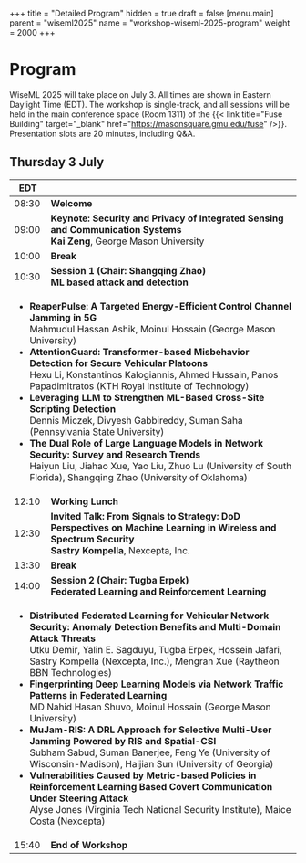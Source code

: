 +++
title = "Detailed Program"
hidden = true
draft = false
[menu.main]
  parent = "wiseml2025"
  name = "workshop-wiseml-2025-program"
  weight = 2000
+++

# Program

WiseML 2025 will take place on July 3. All times are shown in Eastern Daylight Time (EDT). The workshop is single-track, and all sessions will be held in the main conference space (Room 1311) of the {{< link title="Fuse Building" target="_blank" href="https://masonsquare.gmu.edu/fuse" />}}. Presentation slots are 20 minutes, including Q&A.

## <a id="day1"></a> Thursday 3 July

<table class="program">
<thead>
    <tr>
        <th class="time">EDT</th>
        <th></th>
    </tr>
</thead>
<tbody>
    <tr class="light">
        <td class="time">08:30</td>
        <td><b>Welcome</b></td>
    </tr>
    <tr class="keynote">
        <td class="time">09:00</td>
        <td>
            <b>Keynote: Security and Privacy of Integrated Sensing and Communication Systems</b><br>
            <b>Kai Zeng</b>, <span class="speaker-affiliation">George Mason University</span>
        </td>
    </tr>
    <tr class="dark">
        <td class="time">10:00</td>
        <td><b>Break</b></td>
    </tr>
    <tr class="section" id="session1">
        <td class="time">10:30</td>
        <td class="section-head"><b>Session 1 (Chair: Shangqing Zhao)</b><br>
        <b>ML based attack and detection</b><br>       
        </td>
    </tr>
    <tr class="section-row">
        <td colspan="2" class="section-content">
        <ul>
            <li>
                <b>ReaperPulse: A Targeted Energy-Efficient Control Channel Jamming in 5G</b><br>
                Mahmudul Hassan Ashik, Moinul Hossain (George Mason University)
            </li>
            <li>
                <b>AttentionGuard: Transformer-based Misbehavior Detection for Secure Vehicular Platoons</b><br>
                Hexu Li, Konstantinos Kalogiannis, Ahmed Hussain, Panos Papadimitratos (KTH Royal Institute of Technology)
            </li>
            <li>
                <b>Leveraging LLM to Strengthen ML-Based Cross-Site Scripting Detection</b><br>
                Dennis Miczek, Divyesh Gabbireddy, Suman Saha (Pennsylvania State University)
            </li>
            <li>
                <b>The Dual Role of Large Language Models in Network Security: Survey and Research Trends</b><br>
                Haiyun Liu, Jiahao Xue, Yao Liu, Zhuo Lu (University of South Florida), Shangqing Zhao (University of Oklahoma)
            </li>
        </ul>
        </td>
    </tr>
    <tr class="dark">
        <td class="time">12:10</td>
        <td><b>Working Lunch</b></td>
    </tr>
    <tr class="keynote">
        <td class="time">12:30</td>
        <td>
            <b>Invited Talk: From Signals to Strategy: DoD Perspectives on Machine Learning in Wireless and Spectrum Security</b><br>
            <b>Sastry Kompella</b>, <span class="speaker-affiliation">Nexcepta, Inc.</span>
        </td>
    </tr>
    <tr class="dark">
        <td class="time">13:30</td>
        <td><b>Break</b></td>
    </tr>
    <tr class="section" id="session2">
        <td class="time">14:00</td>
        <td class="section-head"><b>Session 2 (Chair: Tugba Erpek)</b><br>
                <b>Federated Learning and Reinforcement Learning</b><br>
        </td>
    </tr>
    <tr class="section-row">
        <td colspan="2" class="section-content">
        <ul>
            <li>
                <b>Distributed Federated Learning for Vehicular Network Security: Anomaly Detection Benefits and Multi-Domain Attack Threats</b><br>
                Utku Demir, Yalin E. Sagduyu, Tugba Erpek, Hossein Jafari, Sastry Kompella (Nexcepta, Inc.), Mengran Xue (Raytheon BBN Technologies)
            </li>
            <li>
                <b>Fingerprinting Deep Learning Models via Network Traffic Patterns in Federated Learning</b><br>
                MD Nahid Hasan Shuvo, Moinul Hossain (George Mason University)
            </li>
            <li>
                <b>MuJam-RIS: A DRL Approach for Selective Multi-User Jamming Powered by RIS and Spatial-CSI</b><br>
                Subham Sabud, Suman Banerjee, Feng Ye (University of Wisconsin-Madison), Haijian Sun (University of Georgia)
            </li>
            <li>
                <b>Vulnerabilities Caused by Metric-based Policies in Reinforcement Learning Based Covert Communication Under Steering Attack</b><br>
                Alyse Jones (Virginia Tech National Security Institute), Maice Costa (Nexcepta)
            </li>
        </ul>
        </td>
    </tr>
    <tr class="light">
        <td class="time">15:40</td>
        <td><b>End of Workshop</b></td>
    </tr></tbody>
</table>
